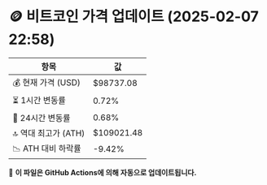 # 🪙 비트코인 가격 업데이트 (2025-02-07 22:58)

| 항목                | 값 |
|--------------------|----------------|
| 💰 현재 가격 (USD) | $98737.08 |
| ⏳ 1시간 변동률    | 0.72% |
| 📆 24시간 변동률   | 0.68% |
| 🔝 역대 최고가 (ATH) | $109021.48 |
| 📉 ATH 대비 하락률 | -9.42% |

🔄 **이 파일은 GitHub Actions에 의해 자동으로 업데이트됩니다.**
